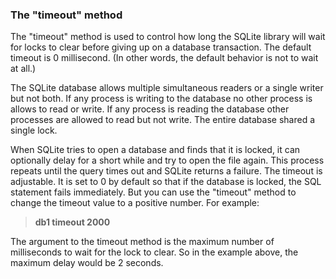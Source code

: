 ### The "timeout" method


The "timeout" method is used to control how long the SQLite library
will wait for locks to clear before giving up on a database transaction.
The default timeout is 0 millisecond. (In other words, the default behavior
is not to wait at all.)


The SQLite database allows multiple simultaneous
readers or a single writer but not both. If any process is writing to
the database no other process is allows to read or write. If any process
is reading the database other processes are allowed to read but not write.
The entire database shared a single lock.


When SQLite tries to open a database and finds that it is locked, it
can optionally delay for a short while and try to open the file again.
This process repeats until the query times out and SQLite returns a
failure. The timeout is adjustable. It is set to 0 by default so that
if the database is locked, the SQL statement fails immediately. But you
can use the "timeout" method to change the timeout value to a positive
number. For example:



> **db1 timeout 2000**


The argument to the timeout method is the maximum number of milliseconds
to wait for the lock to clear. So in the example above, the maximum delay
would be 2 seconds.



